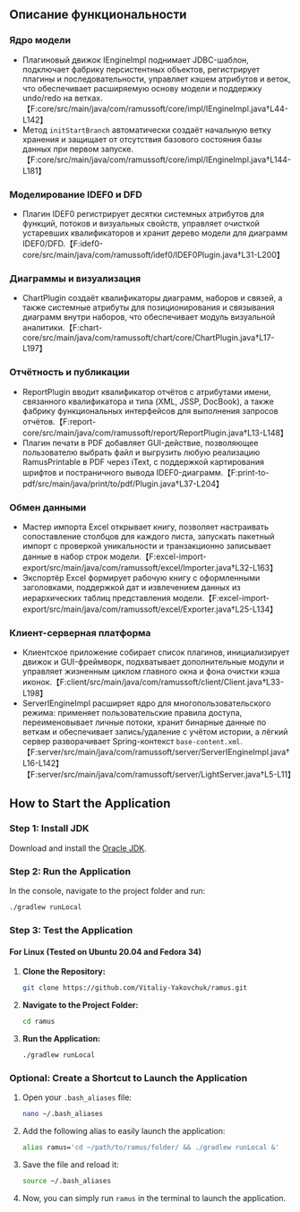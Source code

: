 

## Описание функциональности

### Ядро модели

* Плагиновый движок IEngineImpl поднимает JDBC-шаблон, подключает фабрику персистентных объектов, регистрирует плагины и последовательности, управляет кэшем атрибутов и веток, что обеспечивает расширяемую основу модели и поддержку undo/redo на ветках.【F:core/src/main/java/com/ramussoft/core/impl/IEngineImpl.java†L44-L142】
* Метод `initStartBranch` автоматически создаёт начальную ветку хранения и защищает от отсутствия базового состояния базы данных при первом запуске.【F:core/src/main/java/com/ramussoft/core/impl/IEngineImpl.java†L144-L181】

### Моделирование IDEF0 и DFD

* Плагин IDEF0 регистрирует десятки системных атрибутов для функций, потоков и визуальных свойств, управляет очисткой устаревших квалификаторов и хранит дерево модели для диаграмм IDEF0/DFD.【F:idef0-core/src/main/java/com/ramussoft/idef0/IDEF0Plugin.java†L31-L200】

### Диаграммы и визуализация

* ChartPlugin создаёт квалификаторы диаграмм, наборов и связей, а также системные атрибуты для позиционирования и связывания диаграмм внутри наборов, что обеспечивает модуль визуальной аналитики.【F:chart-core/src/main/java/com/ramussoft/chart/core/ChartPlugin.java†L17-L197】

### Отчётность и публикации

* ReportPlugin вводит квалификатор отчётов с атрибутами имени, связанного квалификатора и типа (XML, JSSP, DocBook), а также фабрику функциональных интерфейсов для выполнения запросов отчётов.【F:report-core/src/main/java/com/ramussoft/report/ReportPlugin.java†L13-L148】
* Плагин печати в PDF добавляет GUI-действие, позволяющее пользователю выбрать файл и выгрузить любую реализацию RamusPrintable в PDF через iText, с поддержкой картирования шрифтов и постраничного вывода IDEF0-диаграмм.【F:print-to-pdf/src/main/java/print/to/pdf/Plugin.java†L37-L204】

### Обмен данными

* Мастер импорта Excel открывает книгу, позволяет настраивать сопоставление столбцов для каждого листа, запускать пакетный импорт с проверкой уникальности и транзакционно записывает данные в набор строк модели.【F:excel-import-export/src/main/java/com/ramussoft/excel/Importer.java†L32-L163】
* Экспортёр Excel формирует рабочую книгу с оформленными заголовками, поддержкой дат и извлечением данных из иерархических таблиц представления модели.【F:excel-import-export/src/main/java/com/ramussoft/excel/Exporter.java†L25-L134】

### Клиент-серверная платформа

* Клиентское приложение собирает список плагинов, инициализирует движок и GUI-фреймворк, подхватывает дополнительные модули и управляет жизненным циклом главного окна и фона очистки кэша иконок.【F:client/src/main/java/com/ramussoft/client/Client.java†L33-L198】
* ServerIEngineImpl расширяет ядро для многопользовательского режима: применяет пользовательские правила доступа, переименовывает личные потоки, хранит бинарные данные по веткам и обеспечивает запись/удаление с учётом истории, а лёгкий сервер разворачивает Spring-контекст `base-content.xml`.【F:server/src/main/java/com/ramussoft/server/ServerIEngineImpl.java†L16-L142】【F:server/src/main/java/com/ramussoft/server/LightServer.java†L5-L11】

## How to Start the Application

### Step 1: Install JDK

Download and install the [Oracle JDK](http://www.oracle.com/technetwork/java/javase/downloads/jdk8-downloads-2133151.html).

### Step 2: Run the Application

In the console, navigate to the project folder and run:

```bash
./gradlew runLocal
```

### Step 3: Test the Application

#### For Linux (Tested on Ubuntu 20.04 and Fedora 34)

1. **Clone the Repository:**

   ```bash
   git clone https://github.com/Vitaliy-Yakovchuk/ramus.git
   ```

2. **Navigate to the Project Folder:**

   ```bash
   cd ramus
   ```

3. **Run the Application:**

   ```bash
   ./gradlew runLocal
   ```

### Optional: Create a Shortcut to Launch the Application

1. Open your `.bash_aliases` file:
   ```bash
   nano ~/.bash_aliases
   ```

2. Add the following alias to easily launch the application:

   ```bash
   alias ramus='cd ~/path/to/ramus/folder/ && ./gradlew runLocal &'
   ```

3. Save the file and reload it:

   ```bash
   source ~/.bash_aliases
   ```

4. Now, you can simply run `ramus` in the terminal to launch the application.

